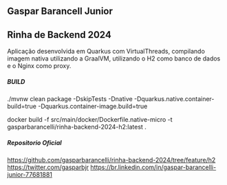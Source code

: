 ## Gaspar Barancell Junior


## Rinha de Backend 2024

Aplicação desenvolvida em Quarkus com VirtualThreads, compilando imagem nativa utilizando a GraalVM, utilizando o H2 como banco de dados e o Nginx como proxy.


##### BUILD

./mvnw clean package -DskipTests -Dnative -Dquarkus.native.container-build=true -Dquarkus.container-image.build=true

docker build -f src/main/docker/Dockerfile.native-micro -t gasparbarancelli/rinha-backend-2024-h2:latest .


##### Repositorio Oficial

https://github.com/gasparbarancelli/rinha-backend-2024/tree/feature/h2
https://twitter.com/gasparbjr
https://br.linkedin.com/in/gaspar-barancelli-junior-77681881